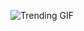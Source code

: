 
<!-- GIF_SECTION -->
![Trending GIF](https://media3.giphy.com/media/v1.Y2lkPThiYjIxNzcyYjN0ZW42cG16a2Y5ZW1udHBic21oN2xtdGg2ejNyem00MWxkdGo2ZSZlcD12MV9naWZzX3NlYXJjaCZjdD1n/26tn33aiTi1jkl6H6/giphy.gif)
<!-- END_GIF_SECTION -->
